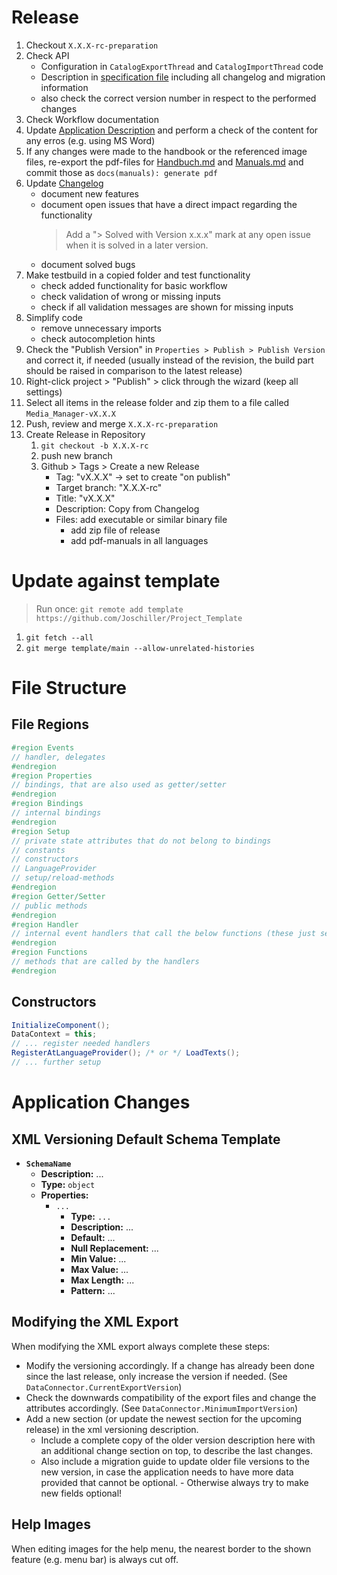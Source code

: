 # Release

1. Checkout `X.X.X-rc-preparation`
2. Check API
   - Configuration in `CatalogExportThread` and `CatalogImportThread` code
   - Description in [specification file](./XML-API.md) including all changelog and migration information
   - also check the correct version number in respect to the performed changes
3. Check Workflow documentation
4. Update [Application Description](./docs/Application%20Description.md) and perform a check of the content for any erros (e.g. using MS Word)
5. If any changes were made to the handbook or the referenced image files, re-export the pdf-files for [Handbuch.md](./docs/Handbuch.md) and [Manuals.md](./docs/Manuals.md) and commit those as `docs(manuals): generate pdf`
6. Update [Changelog](./Changelog.md)
   - document new features
   - document open issues that have a direct impact regarding the functionality
     > Add a "> Solved with Version x.x.x" mark at any open issue when it is solved in a later version.
   - document solved bugs
7. Make testbuild in a copied folder and test functionality
   - check added functionality for basic workflow
   - check validation of wrong or missing inputs
   - check if all validation messages are shown for missing inputs
8. Simplify code
   - remove unnecessary imports
   - check autocompletion hints
9. Check the "Publish Version" in `Properties > Publish > Publish Version` and correct it, if needed (usually instead of the revision, the build part should be raised in comparison to the latest release)
10. Right-click project > "Publish" > click through the wizard (keep all settings)
11. Select all items in the release folder and zip them to a file called `Media_Manager-vX.X.X`
12. Push, review and merge `X.X.X-rc-preparation`
13. Create Release in Repository
    1. `git checkout -b X.X.X-rc`
    2. push new branch
    3. Github > Tags > Create a new Release
       - Tag: "vX.X.X" -> set to create "on publish"
       - Target branch: "X.X.X-rc"
       - Title: "vX.X.X"
       - Description: Copy from Changelog
       - Files: add executable or similar binary file
         - add zip file of release
         - add pdf-manuals in all languages

# Update against template

> Run once: `git remote add template https://github.com/Joschiller/Project_Template`

1. `git fetch --all`
2. `git merge template/main --allow-unrelated-histories`

# File Structure

## File Regions

```c#
#region Events
// handler, delegates
#endregion
#region Properties
// bindings, that are also used as getter/setter
#endregion
#region Bindings
// internal bindings
#endregion
#region Setup
// private state attributes that do not belong to bindings
// constants
// constructors
// LanguageProvider
// setup/reload-methods
#endregion
#region Getter/Setter
// public methods
#endregion
#region Handler
// internal event handlers that call the below functions (these just serve as a redirection to the actual functions)
#endregion
#region Functions
// methods that are called by the handlers
#endregion
```

## Constructors

```c#
InitializeComponent();
DataContext = this;
// ... register needed handlers
RegisterAtLanguageProvider(); /* or */ LoadTexts();
// ... further setup
```

# Application Changes

## XML Versioning Default Schema Template

- <b>`SchemaName`</b>
  - <b>Description:</b> ...
  - <b>Type:</b> `object`
  - <b>Properties:</b>
    - `...`
      - <b>Type:</b> `...`
      - <b>Description:</b> ...
      - <b>Default:</b> ...
      - <b>Null Replacement:</b> ...
      - <b>Min Value:</b> ...
      - <b>Max Value:</b> ...
      - <b>Max Length:</b> ...
      - <b>Pattern:</b> ...

## Modifying the XML Export

When modifying the XML export always complete these steps:

- Modify the versioning accordingly. If a change has already been done since the last release, only increase the version if needed. (See `DataConnector.CurrentExportVersion`)
- Check the downwards compatibility of the export files and change the attributes accordingly. (See `DataConnector.MinimumImportVersion`)
- Add a new section (or update the newest section for the upcoming release) in the xml versioning description.
  - Include a complete copy of the older version description here with an additional change section on top, to describe the last changes.
  - Also include a migration guide to update older file versions to the new version, in case the application needs to have more data provided that cannot be optional. - Otherwise always try to make new fields optional!

## Help Images

When editing images for the help menu, the nearest border to the shown feature (e.g. menu bar) is always cut off.
